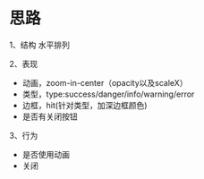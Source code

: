 # 思路
1、结构
水平排列

2、表现
- 动画，zoom-in-center（opacity以及scaleX）
- 类型，type:success/danger/info/warning/error
- 边框，hit(针对类型，加深边框颜色)
- 是否有关闭按钮

3、行为
- 是否使用动画
- 关闭
